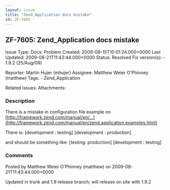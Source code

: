 ```yaml
---
layout: issue
title: "Zend_Application docs mistake"
id: ZF-7605
---
```


ZF-7605: Zend\_Application docs mistake
---------------------------------------

 Issue Type: Docs: Problem Created: 2009-08-15T10:01:24.000+0000 Last Updated: 2009-08-21T11:43:44.000+0000 Status: Resolved Fix version(s): - 1.9.2 (25/Aug/09)
 
 Reporter:  Martin Hujer (mhujer)  Assignee:  Matthew Weier O'Phinney (matthew)  Tags: - Zend\_Application
 
 Related issues: 
 Attachments: 
### Description

There is a mistake in configuration file example on [http://framework.zend.com/manual/en/…](http://framework.zend.com/manual/en/zend.application.examples.html)

There is: [development : testing] [development : production]

and should be something like: [testing: production] [development : testing]

 

 

### Comments

Posted by Matthew Weier O'Phinney (matthew) on 2009-08-21T11:43:44.000+0000

Updated in trunk and 1.9 release branch; will release on site with 1.9.2

 

 